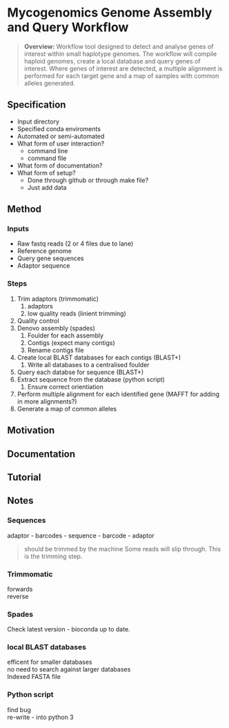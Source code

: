 Mycogenomics Genome Assembly and Query Workflow
================================================
> **Overview:** Workflow tool designed to detect and analyse genes of interest within small haplotype genomes. The workflow will compile haploid genomes, create a local database and query genes of interest. Where genes of interest are detected, a multiple alignment is performed for each target gene and a map of samples with common alleles generated. 

## Specification
- Input directory
- Specified conda enviroments
- Automated or semi-automated
- What form of user interaction?
    - command line
    - command file 
- What form of documentation? 
- What form of setup?
    - Done through github or through make file?
    - Just add data


## Method
### Inputs
+ Raw fastq reads (2 or 4 files due to lane)
+ Reference genome
+ Query gene sequences
+ Adaptor sequence 

### Steps 
1. Trim adaptors (trimmomatic) 
    1. adaptors
    2. low quality reads (linient trimming)
1. Quality control
1. Denovo assembly (spades)
    1. Foulder for each assembly
    1. Contigs (expect many contigs)
    1. Rename contigs file
1. Create local BLAST databases for each contigs (BLAST+)
    1. Write all databases to a centralised foulder 
1. Query each databse for sequence (BLAST+)
1. Extract sequence from the database (python script)
    1. Ensure correct orientiation 
1. Perform multiple alignment for each identified gene (MAFFT for adding in more alignments?)
1. Generate a map of common alleles 

## Motivation

## Documentation

## Tutorial

## Notes
### Sequences
adaptor - barcodes - sequence - barcode - adaptor
> should be trimmed by the machine
Some reads will slip through. This is the trimming step.

### Trimmomatic
forwards  
reverse  

### Spades
Check latest version - bioconda up to date. 

### local BLAST databases 
efficent for smaller databases  
no need to search against larger databases  
Indexed FASTA file  

### Python script
find bug  
re-write - into python 3






